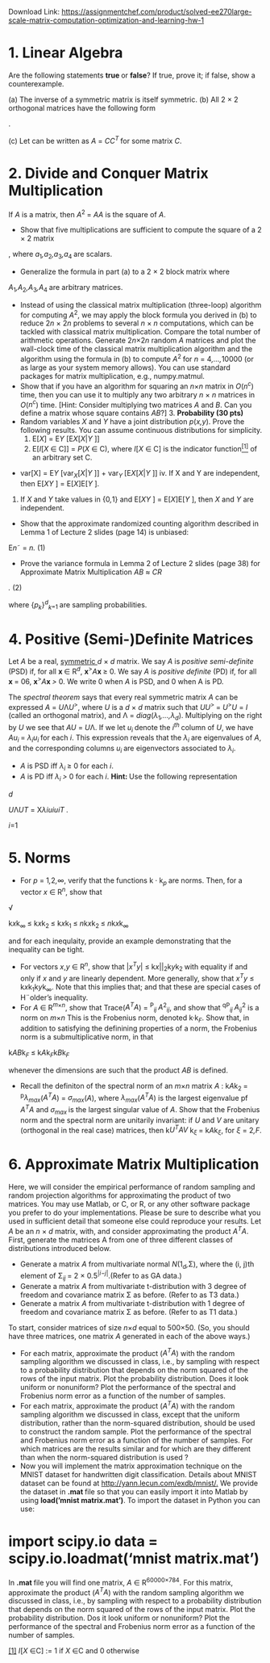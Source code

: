 Download Link: https://assignmentchef.com/product/solved-ee270large-scale-matrix-computation-optimization-and-learning-hw-1
<br>



<h1>1. Linear Algebra</h1>

Are the following statements <strong>true </strong>or <strong>false</strong>? If true, prove it; if false, show a counterexample.

(a) The inverse of a symmetric matrix is itself symmetric. (b) All 2 × 2 orthogonal matrices have the following form

.

(c) Let can be written as <em>A </em>= <em>CC<sup>T </sup></em>for some matrix <em>C</em>.

<h1>2. Divide and Conquer Matrix Multiplication</h1>

If <em>A </em>is a matrix, then <em>A</em><sup>2 </sup>= <em>AA </em>is the square of <em>A</em>.

<ul>

 <li>Show that five multiplications are sufficient to compute the square of a 2 × 2 matrix</li>

</ul>

, where <em>a</em><sub>1</sub><em>,a</em><sub>2</sub><em>,a</em><sub>3</sub><em>,a</em><sub>4 </sub>are scalars.

<ul>

 <li>Generalize the formula in part (a) to a 2 × 2 block matrix where</li>

</ul>

<em>A</em><sub>1</sub><em>,A</em><sub>2</sub><em>,A</em><sub>3</sub><em>,A</em><sub>4 </sub>are arbitrary matrices.

<ul>

 <li>Instead of using the classical matrix multiplication (three-loop) algorithm for computing <em>A</em><sup>2</sup>, we may apply the block formula you derived in (b) to reduce 2<em>n </em>× 2<em>n </em>problems to several <em>n </em>× <em>n </em>computations, which can be tackled with classical matrix multiplication. Compare the total number of arithmetic operations. Generate 2<em>n</em>×2<em>n </em>random <em>A </em>matrices and plot the wall-clock time of the classical matrix multiplication algorithm and the algorithm using the formula in (b) to compute <em>A</em><sup>2 </sup>for <em>n </em>= 4<em>,…,</em>10000 (or as large as your system memory allows). You can use standard packages for matrix multiplication, e.g., numpy.matmul.</li>

 <li>Show that if you have an algorithm for squaring an <em>n</em>×<em>n </em>matrix in <em>O</em>(<em>n<sup>c</sup></em>) time, then you can use it to multiply any two arbitrary <em>n </em>× <em>n </em>matrices in <em>O</em>(<em>n<sup>c</sup></em>) time. [Hint: Consider multiplying two matrices <em>A </em>and <em>B</em>. Can you define a matrix whose square contains <em>AB</em>?] 3. <strong>Probability (30 pts)</strong></li>

 <li>Random variables <em>X </em>and <em>Y </em>have a joint distribution <em>p</em>(<em>x,y</em>). Prove the following results. You can assume continuous distributions for simplicity.

  <ol>

   <li>E[<em>X</em>] = E<em>Y </em>[E<em>X</em>[<em>X</em>|<em>Y </em>]]</li>

   <li>E[<em>I</em>[<em>X </em>∈ C]] = <em>P</em>(<em>X </em>∈ C), where <em>I</em>[<em>X </em>∈ C] is the indicator function<a href="#_ftn1" name="_ftnref1"><sup>[1]</sup></a> of an arbitrary set C.</li>

  </ol></li>

</ul>

<ul>

 <li>var[X] = E<em>Y </em>[var<em><sub>X</sub></em>[<em>X</em>|<em>Y </em>]] + var<em><sub>Y </sub></em>[E<em>X</em>[<em>X</em>|<em>Y </em>]] iv. If X and Y are independent, then E[<em>XY </em>] = E[<em>X</em>]E[<em>Y </em>].</li>

</ul>

<ol>

 <li>If <em>X </em>and <em>Y </em>take values in {0<em>,</em>1} and E[<em>XY </em>] = E[<em>X</em>]E[<em>Y </em>], then <em>X </em>and <em>Y </em>are independent.</li>

</ol>

<ul>

 <li>Show that the approximate randomized counting algorithm described in Lemma 1 of Lecture 2 slides (page 14) is unbiased:</li>

</ul>

E<em>n</em>˜ = <em>n.                                                                                         </em>(1)

<ul>

 <li>Prove the variance formula in Lemma 2 of Lecture 2 slides (page 38) for Approximate Matrix Multiplication <em>AB </em>≈ <em>CR</em></li>

</ul>

<em>.                                               </em>(2)

where {<em>p<sub>k</sub></em>}<em><sup>d</sup><sub>k</sub></em><sub>=1 </sub>are sampling probabilities.

<h1>4. Positive (Semi-)Definite Matrices</h1>

Let <em>A </em>be a real, <u>symmetric </u><em>d </em>× <em>d </em>matrix. We say <em>A </em>is <em>positive semi-definite </em>(PSD) if, for all <strong>x </strong>∈ R<em><sup>d</sup></em>, <strong>x</strong><sup>&gt;</sup><em>A</em><strong>x </strong>≥ 0. We say <em>A </em>is <em>positive definite </em>(PD) if, for all <strong>x </strong>= 06, <strong>x</strong><sup>&gt;</sup><em>A</em><strong>x </strong><em>&gt; </em>0. We write 0 when <em>A </em>is PSD, and 0 when A is PD.

The <em>spectral theorem </em>says that every real symmetric matrix <em>A </em>can be expressed <em>A </em>= <em>U</em>Λ<em>U</em><sup>&gt;</sup>, where <em>U </em>is a <em>d </em>× <em>d </em>matrix such that <em>UU</em><sup>&gt; </sup>= <em>U</em><sup>&gt;</sup><em>U </em>= <em>I </em>(called an orthogonal matrix), and Λ = <em>diag</em>(<em>λ</em><sub>1</sub><em>,…,λ<sub>d</sub></em>). Multiplying on the right by <em>U </em>we see that <em>AU </em>= <em>U</em>Λ. If we let <em>u<sub>i </sub></em>denote the <em>i<sup>th </sup></em>column of <em>U</em>, we have <em>Au<sub>i </sub></em>= <em>λ<sub>i</sub>u<sub>i </sub></em>for each <em>i</em>. This expression reveals that the <em>λ<sub>i </sub></em>are eigenvalues of <em>A</em>, and the corresponding columns <em>u<sub>i </sub></em>are eigenvectors associated to <em>λ<sub>i</sub></em>.

<ul>

 <li><em>A </em>is PSD iff <em>λ<sub>i </sub></em>≥ 0 for each <em>i</em>.</li>

 <li><em>A </em>is PD iff <em>λ<sub>i </sub>&gt; </em>0 for each <em>i</em>. <strong>Hint: </strong>Use the following representation</li>

</ul>

<em>d</em>

<em>U</em>Λ<em>U</em><em>T </em>= X<em>λ</em><em>iu</em><em>iu</em><em>iT .</em>

<em>i</em>=1

<h1>5. Norms</h1>

<ul>

 <li>For <em>p </em>= 1<em>,</em>2<em>,</em>∞, verify that the functions k · k<em><sub>p </sub></em>are norms. Then, for a vector <em>x </em>∈ R<em><sup>n</sup></em>, show that</li>

</ul>

√

k<em>x</em>k<sub>∞ </sub>≤ k<em>x</em>k<sub>2 </sub>≤ k<em>x</em>k<sub>1 </sub>≤              <em>n</em>k<em>x</em>k<sub>2 </sub>≤ <em>n</em>k<em>x</em>k<sub>∞</sub>

and for each inequlaity, provide an example demonstrating that the inequality can be tight.

<ul>

 <li>For vectors <em>x</em>,<em>y </em>∈ R<em><sup>n</sup></em>, show that |<em>x<sup>T</sup>y</em>| ≤ k<em>x</em>||<sub>2</sub>k<em>y</em>k<sub>2 </sub>with equality if and only if <em>x </em>and <em>y </em>are linearly dependent. More generally, show that <em>x<sup>T</sup>y </em>≤ k<em>x</em>k<sub>1</sub>k<em>y</em>k<sub>∞</sub>. Note that this implies that; and that these are special cases of H¨older’s inequality.</li>

 <li>For <em>A </em>∈ R<em><sup>m</sup></em><sup>×<em>n</em></sup>, show that Trace(<em>A<sup>T</sup>A</em>) = <sup>P</sup><em><sub>ij </sub>A</em><sup>2</sup><em><sub>ij</sub></em>, and show that <sup>qP</sup><em><sub>ij </sub>A<sub>ij</sub></em><sup>2</sup> is a norm on <em>m</em>×<em>n </em> This is the Frobenius norm, denoted k·k<em><sub>F</sub></em>. Show that, in addition to satisfying the definining properties of a norm, the Frobenius norm is a submultiplicative norm, in that</li>

</ul>

k<em>AB</em>k<em><sub>F </sub></em>≤ k<em>A</em>k<em><sub>F</sub></em>k<em>B</em>k<em><sub>F</sub></em>

whenever the dimensions are such that the product <em>AB </em>is defined.

<ul>

 <li>Recall the definiton of the spectral norm of an <em>m</em>×<em>n </em>matrix <em>A </em>: k<em>A</em>k<sub>2 </sub>= <sup>p</sup><em>λ<sub>max</sub></em>(<em>A<sup>T</sup>A</em>) = <em>σ<sub>max</sub></em>(<em>A</em>), where <em>λ<sub>max</sub></em>(<em>A<sup>T</sup>A</em>) is the largest eigenvalue pf <em>A<sup>T</sup>A </em>and <em>σ<sub>max </sub></em>is the largest singular value of <em>A</em>. Show that the Frobenius norm and the spectral norm are unitarily invariant: if <em>U </em>and <em>V </em>are unitary (orthogonal in the real case) matrices, then k<em>U<sup>T</sup>AV </em>k<em><sub>ξ </sub></em>= k<em>A</em>k<em><sub>ξ</sub></em>, for <em>ξ </em>= 2<em>,F</em>.</li>

</ul>

<h1>6. Approximate Matrix Multiplication</h1>

Here, we will consider the empirical performance of random sampling and random projection algorithms for approximating the product of two matrices. You may use Matlab, or C, or R, or any other software package you prefer to do your implementations. Please be sure to describe what you used in sufficient detail that someone else could reproduce your results. Let <em>A </em>be an <em>n </em>× <em>d </em>matrix, with, and consider approximating the product <em>A<sup>T</sup>A</em>. First, generate the matrices A from one of three different classes of distributions introduced below.

<ul>

 <li>Generate a matrix <em>A </em>from multivariate normal <em>N</em>(1<em><sub>d</sub>,</em>Σ), where the (i, j)th element of Σ<em><sub>ij </sub></em>= 2 × 0<em>.</em>5<sup>|<em>i</em>−<em>j</em>|</sup>.(Refer to as GA data.)</li>

 <li>Generate a matrix <em>A </em>from multivariate t-distribution with 3 degree of freedom and covariance matrix Σ as before. (Refer to as T3 data.)</li>

 <li>Generate a matrix <em>A </em>from multivariate t-distribution with 1 degree of freedom and covariance matrix Σ as before. (Refer to as T1 data.)</li>

</ul>

To start, consider matrices of size <em>n</em>×<em>d </em>equal to 500×50. (So, you should have three matrices, one matrix <em>A </em>generated in each of the above ways.)

<ul>

 <li>For each matrix, approximate the product (<em>A<sup>T</sup>A</em>) with the random sampling algorithm we discussed in class, i.e., by sampling with respect to a probability distribution that depends on the norm squared of the rows of the input matrix. Plot the probability distribution. Does it look uniform or nonuniform? Plot the performance of the spectral and Frobenius norm error as a function of the number of samples.</li>

 <li>For each matrix, approximate the product (<em>A<sup>T</sup>A</em>) with the random sampling algorithm we discussed in class, except that the uniform distribution, rather than the norm-squared distribution, should be used to construct the random sample. Plot the performance of the spectral and Frobenius norm error as a function of the number of samples. For which matrices are the results similar and for which are they different than when the norm-squared distribution is used ?</li>

 <li>Now you will implement the matrix approximation technique on the MNIST dataset for handwritten digit classification. Details about MNIST dataset can be found at <a href="http://yann.lecun.com/exdb/mnist/">http://yann.lecun.com/exdb/mnist/</a><a href="http://yann.lecun.com/exdb/mnist/">.</a> We provide the dataset in <strong>.mat </strong>file so that you can easily import it into Matlab by using <strong>load(’mnist matrix.mat’)</strong>. To import the dataset in Python you can use:</li>

</ul>

<h1>import scipy.io data = scipy.io.loadmat(‘mnist matrix.mat’)</h1>

In <strong>.mat </strong>file you will find one matrix, <em>A </em>∈ R<sup>60000×784</sup>. For this matrix, approximate the product (<em>A<sup>T</sup>A</em>) with the random sampling algorithm we discussed in class, i.e., by sampling with respect to a probability distribution that depends on the norm squared of the rows of the input matrix. Plot the probability distribution. Dos it look uniform or nonuniform? Plot the performance of the spectral and Frobenius norm error as a function of the number of samples.

<a href="#_ftnref1" name="_ftn1">[1]</a> <em>I</em>[<em>X </em>∈C] := 1 if <em>X </em>∈C and 0 otherwise